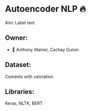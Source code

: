 # Autoencoder NLP 🔥
Aim: Label text  

## Owner: 
* 🐛 Anthony Wainer, Cachay Guivin 


## Dataset:

Coments with valoration

## Libraries:
Keras, NLTK, BERT
